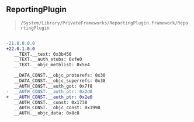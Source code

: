 ## ReportingPlugin

> `/System/Library/PrivateFrameworks/ReportingPlugin.framework/ReportingPlugin`

```diff

-21.0.0.0.0
+22.0.1.0.0
   __TEXT.__text: 0x3b450
   __TEXT.__auth_stubs: 0xfe0
   __TEXT.__objc_methlist: 0x5e4

   __DATA_CONST.__objc_protorefs: 0x30
   __DATA_CONST.__objc_superrefs: 0x38
   __AUTH_CONST.__auth_got: 0x7f8
-  __AUTH_CONST.__auth_ptr: 0x2d0
+  __AUTH_CONST.__auth_ptr: 0x2e0
   __AUTH_CONST.__const: 0x1738
   __AUTH_CONST.__objc_const: 0x1998
   __AUTH.__objc_data: 0x8c8

```
